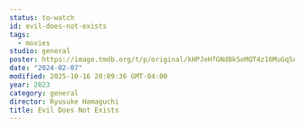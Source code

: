 ```yaml
---
status: to-watch
id: evil-does-not-exists
tags:
  - movies
studio: general
poster: https://image.tmdb.org/t/p/original/kHPJeHfGNd8kSoMQT4z16MuGqSA.jpg
date: "2024-02-07"
modified: 2025-10-16 20:09:36 GMT-04:00
year: 2023
category: general
director: Ryusuke Hamaguchi
title: Evil Does Not Exists
---
```

